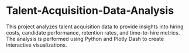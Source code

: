 # Talent-Acquisition-Data-Analysis
This project analyzes talent acquisition data to provide insights into hiring costs, candidate performance, retention rates, and time-to-hire metrics. The analysis is performed using Python and Plotly Dash to create interactive visualizations. 
